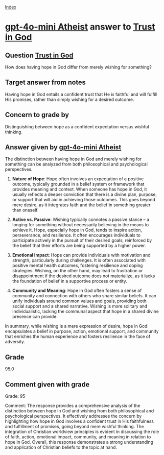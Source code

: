 
[Index](../../index.md)
# [gpt-4o-mini Atheist](../../answering_models/gpt-4o-mini_Atheist.md) answer to [Trust in God](../../questions/Trust_in_God.md)

## Question [Trust in God](../../questions/Trust_in_God.md)
How does having hope in God differ from merely wishing for something?

## Target answer from notes
Having hope in God entails a confident trust that He is faithful and will fulfill His promises, rather than simply wishing for a desired outcome.

## Concern to grade by
Distinguishing between hope as a confident expectation versus wishful thinking.

## Answer given by [gpt-4o-mini Atheist](../../answering_models/gpt-4o-mini_Atheist.md)
The distinction between having hope in God and merely wishing for something can be analyzed from both philosophical and psychological perspectives.

1. **Nature of Hope**: Hope often involves an expectation of a positive outcome, typically grounded in a belief system or framework that provides meaning and context. When someone has hope in God, it usually reflects a deeper conviction that there is a divine plan, purpose, or support that will aid in achieving those outcomes. This goes beyond mere desire, as it integrates faith and the belief in something greater than oneself.

2. **Active vs. Passive**: Wishing typically connotes a passive stance – a longing for something without necessarily believing in the means to achieve it. Hope, especially hope in God, tends to inspire action, perseverance, and resilience. It often encourages individuals to participate actively in the pursuit of their desired goals, reinforced by the belief that their efforts are being supported by a higher power.

3. **Emotional Impact**: Hope can provide individuals with motivation and strength, particularly during challenges. It is often associated with positive mental health outcomes, fostering resilience and coping strategies. Wishing, on the other hand, may lead to frustration or disappointment if the desired outcome does not materialize, as it lacks the foundation of belief in a supportive process or entity.

4. **Community and Meaning**: Hope in God often fosters a sense of community and connection with others who share similar beliefs. It can unify individuals around common values and goals, providing both social support and a shared narrative. Wishing is more solitary and individualistic, lacking the communal aspect that hope in a shared divine presence can provide.

In summary, while wishing is a mere expression of desire, hope in God encapsulates a belief in purpose, action, emotional support, and community that enriches the human experience and fosters resilience in the face of adversity.

## Grade
95.0

## Comment given with grade
Grade: 95

Comment: The response provides a comprehensive analysis of the distinction between hope in God and wishing from both philosophical and psychological perspectives. It effectively addresses the concern by highlighting how hope in God involves a confident trust in His faithfulness and fulfillment of promises, going beyond mere wishful thinking. The integration of Christian worldview principles is evident in discussing the role of faith, action, emotional impact, community, and meaning in relation to hope in God. Overall, this response demonstrates a strong understanding and application of Christian beliefs to the topic at hand.
